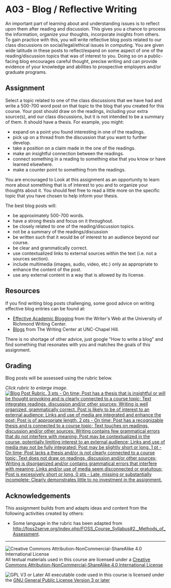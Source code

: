 # A03 - Blog / Reflective Writing

An important part of learning about and understanding issues is to reflect upon them after reading and discussion. This gives you a chance to process the information, organize your thoughts, incorporate insights from others. To gain practice with this, you will write reflective blog posts related to our class discussions on social/legal/ethical issues in computing. You are given wide latitude in these posts to reflect/expand on some aspect of one of the reading/discussion topics that was of interest to you. Doing so on a public-facing blog encourages careful thought, precise writing and can provide evidence of your knowledge and abilities to prospective employers and/or graduate programs.

## Assignment

Select a topic related to one of the class discussions that we have had and write a 500-700 word post on that topic to the blog that you created for this course. Your post should draw on the readings, including your extra source(s), and our class discussions, but it is not intended to be a summary of them.  It should have a thesis. For example, you might:
* expand on a point you found interesting in one of the readings.
* pick up on a thread from the discussion that you want to further develop.
* take a position on a claim made in the one of the readings.
* make an insightful connection between the readings.
* connect something in a reading to something else that you know or have learned elsewhere.
* make a counter point to something from the readings.

You are encouraged to Look at this assignment as an opportunity to learn more about something that is of interest to you and to organize your thoughts about it. You should feel free to read a little more on the specific topic that you have chosen to help inform your thesis.

The best blog posts will:
* be approximately 500-700 words.
* have a strong thesis and focus on it throughout.
* be closely related to one of the reading/discussion topics.
* not be a summary of the readings/discussion
* be written such that it would be of interest to an audience beyond our course.
* be clear and grammatically correct.
* use contextualized links to external sources within the text (i.e. not a sources section).
* include multimedia (images, audio, video, etc.) only as appropriate to enhance the content of the post.
* use any external content in a way that is allowed by its license.

## Resources

If you find writing blog posts challenging, some good advice on writing effective blog entries can be found at:
- [Effective Academic Blogging](http://writing2.richmond.edu/writing/wweb/blogging.html) from the Writer's Web at the University of Richmond Writing Center.
- [Blogs](http://writingcenter.unc.edu/handouts/blogs/) from The Writing Center at UNC-Chapel Hill.

There is no shortage of other advice, just google "How to write a blog" and find something that resonates with you and matches the goals of this assignment.

## Grading

Blog posts will be assessed using the rubric below.

_Click rubric to enlarge image._<br>
[![Blog Post Rubric. 3 pts - On time; Post has a thesis that is insightful or will be thought provoking and is clearly connected to a course topic; Text integrates readings, discussion and/or other sources; Writing is well organized, grammatically correct. Post is likely to be of interest to an external audience; Links and use of media are integrated and enhance the post; Post is of appropriate length. 2 pts - On time; Post has a recognizable thesis and is  connected to a course topic; Text touches on readings, discussion and/or other sources; Writing contains few grammatical errors that do not interfere with meaning; Post may be contextualized in the course, potentially limiting interest to an external audience; Links and use of media may not be fully integrated; Post may be slightly short or long. 1 pt - On time; Post lacks a thesis and/or is not clearly connected to a course topic; Text does not draw on readings, discussion and/or other sources; Writing is disorganized and/or contains grammatical errors that interfere with meaning; Links and/or use of media seem disconnected or gratuitous; Post is excessively short or long. 0 pts - Late, missing or substantially incomplete; Clearly demonstrates little to no investment in the assignment.](images/BlogPost-Rubric.jpg)](images/BlogPost-Rubric.jpg)

## Acknowledgements

This assignment builds from and adapts ideas and content from the following activities created by others:

* Some language in the rubric has been adapted from http://foss2serve.org/index.php/FOSS_Course_Syllabus#2._Methods_of_Assessment.

---

![Creative Commons Attribution-NonCommercial-ShareAlike 4.0 International License](https://i.creativecommons.org/l/by-nc-sa/4.0/88x31.png "Creative Commons Attribution-NonCommercial-ShareAlike 4.0 International License") All textual materials used in this course are licensed under a [Creative Commons Attribution-NonCommercial-ShareAlike 4.0 International License](http://creativecommons.org/licenses/by-nc-sa/4.0/)

![GPL V3 or Later](https://www.gnu.org/graphics/gplv3-or-later-sm.png "GPL V3 or later") All executable code used in this course is licensed under the [GNU General Public License Version 3 or later](https://www.gnu.org/licenses/gpl.txt)
